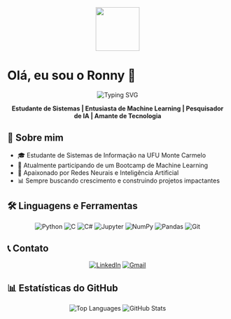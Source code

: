 <div align="center">
  <img src="https://media.giphy.com/media/3o7abKhOpu0NwenH3O/giphy.gif" width="100" height="100"/>
</div>

# Olá, eu sou o Ronny 👋

<div align="center">
 <img src="https://readme-typing-svg.herokuapp.com?font=Fira+Code&pause=1000&color=36BCF7&center=true&vCenter=true&width=435&lines=Estudante+de+Machine+Learning;Entusiasta+de+IA;Desenvolvedor+Python;Sempre+aprendendo+coisas+novas" alt="Typing SVG" />
</div>

<div align="center">
 
**Estudante de Sistemas | Entusiasta de Machine Learning | Pesquisador de IA | Amante de Tecnologia**

</div>

## 💭 Sobre mim

- 🎓 Estudante de Sistemas de Informação na UFU Monte Carmelo  
- 🤖 Atualmente participando de um Bootcamp de Machine Learning  
- 🧠 Apaixonado por Redes Neurais e Inteligência Artificial  
- 📊 Sempre buscando crescimento e construindo projetos impactantes  

## 🛠️ Linguagens e Ferramentas

<div align="center">

![Python](https://img.shields.io/badge/Python-3670A0?style=flat-square&logo=python&logoColor=ffdd54)
![C](https://img.shields.io/badge/C-%2300599C.svg?style=flat-square&logo=c&logoColor=white)
![C#](https://img.shields.io/badge/C%23-%23239120.svg?style=flat-square&logo=c-sharp&logoColor=white)
![Jupyter](https://img.shields.io/badge/Jupyter-%23FA0F00.svg?style=flat-square&logo=jupyter&logoColor=white)
![NumPy](https://img.shields.io/badge/NumPy-%23013243.svg?style=flat-square&logo=numpy&logoColor=white)
![Pandas](https://img.shields.io/badge/Pandas-%23150458.svg?style=flat-square&logo=pandas&logoColor=white)
![Git](https://img.shields.io/badge/Git-%23F05033.svg?style=flat-square&logo=git&logoColor=white)

</div>

## 📞 Contato

<div align="center">
 
[![LinkedIn](https://img.shields.io/badge/LinkedIn-%230077B5.svg?style=flat-square&logo=linkedin&logoColor=white)](https://linkedin.com/in/seu-perfil)
[![Gmail](https://img.shields.io/badge/Gmail-D14836?style=flat-square&logo=gmail&logoColor=white)](mailto:seu-email@gmail.com)

</div>

## 📊 Estatísticas do GitHub

<div align="center">

 
![Top Languages](https://github-readme-stats.vercel.app/api/top-langs/?username=RonnyGabryel&layout=compact&theme=dark&hide_border=true)
![GitHub Stats](https://github-readme-stats.vercel.app/api?username=RonnyGabryel&theme=dark&hide_border=false&include_all_commits=true&count_private=false&show_icons=true&cache_seconds=300)<br/>

</div>
